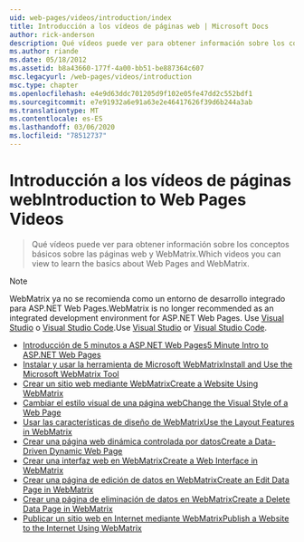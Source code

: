 ```yaml
---
uid: web-pages/videos/introduction/index
title: Introducción a los vídeos de páginas web | Microsoft Docs
author: rick-anderson
description: Qué vídeos puede ver para obtener información sobre los conceptos básicos sobre las páginas web y WebMatrix.
ms.author: riande
ms.date: 05/18/2012
ms.assetid: b8a43660-177f-4a00-bb51-be887364c607
msc.legacyurl: /web-pages/videos/introduction
msc.type: chapter
ms.openlocfilehash: e4e9d63ddc701205d9f102e05fe47dd2c552bdf1
ms.sourcegitcommit: e7e91932a6e91a63e2e46417626f39d6b244a3ab
ms.translationtype: MT
ms.contentlocale: es-ES
ms.lasthandoff: 03/06/2020
ms.locfileid: "78512737"
---
```

# <a name="introduction-to-web-pages-videos"></a><span data-ttu-id="d0d18-103">Introducción a los vídeos de páginas web</span><span class="sxs-lookup"><span data-stu-id="d0d18-103">Introduction to Web Pages Videos</span></span>

> <span data-ttu-id="d0d18-104">Qué vídeos puede ver para obtener información sobre los conceptos básicos sobre las páginas web y WebMatrix.</span><span class="sxs-lookup"><span data-stu-id="d0d18-104">Which videos you can view to learn the basics about Web Pages and WebMatrix.</span></span>

> [!NOTE] 
> <span data-ttu-id="d0d18-105">WebMatrix ya no se recomienda como un entorno de desarrollo integrado para ASP.NET Web Pages.</span><span class="sxs-lookup"><span data-stu-id="d0d18-105">WebMatrix is no longer recommended as an integrated development environment for ASP.NET Web Pages.</span></span> <span data-ttu-id="d0d18-106">Use [Visual Studio](xref:aspnet/web-pages/overview/getting-started/program-asp-net-web-pages-in-visual-studio) o [Visual Studio Code](https://code.visualstudio.com/).</span><span class="sxs-lookup"><span data-stu-id="d0d18-106">Use [Visual Studio](xref:aspnet/web-pages/overview/getting-started/program-asp-net-web-pages-in-visual-studio) or [Visual Studio Code](https://code.visualstudio.com/).</span></span>

- [<span data-ttu-id="d0d18-107">Introducción de 5 minutos a ASP.NET Web Pages</span><span class="sxs-lookup"><span data-stu-id="d0d18-107">5 Minute Intro to ASP.NET Web Pages</span></span>](5-minute-introduction-to-aspnet-web-pages.md)
- [<span data-ttu-id="d0d18-108">Instalar y usar la herramienta de Microsoft WebMatrix</span><span class="sxs-lookup"><span data-stu-id="d0d18-108">Install and Use the Microsoft WebMatrix Tool</span></span>](install-and-use-the-microsoft-webmatrix-tool.md)
- [<span data-ttu-id="d0d18-109">Crear un sitio web mediante WebMatrix</span><span class="sxs-lookup"><span data-stu-id="d0d18-109">Create a Website Using WebMatrix</span></span>](create-a-website-using-webmatrix.md)
- [<span data-ttu-id="d0d18-110">Cambiar el estilo visual de una página web</span><span class="sxs-lookup"><span data-stu-id="d0d18-110">Change the Visual Style of a Web Page</span></span>](change-the-visual-style-of-a-web-page.md)
- [<span data-ttu-id="d0d18-111">Usar las características de diseño de WebMatrix</span><span class="sxs-lookup"><span data-stu-id="d0d18-111">Use the Layout Features in WebMatrix</span></span>](use-the-layout-features-in-webmatrix.md)
- [<span data-ttu-id="d0d18-112">Crear una página web dinámica controlada por datos</span><span class="sxs-lookup"><span data-stu-id="d0d18-112">Create a Data-Driven Dynamic Web Page</span></span>](create-a-data-driven-dynamic-web-page.md)
- [<span data-ttu-id="d0d18-113">Crear una interfaz web en WebMatrix</span><span class="sxs-lookup"><span data-stu-id="d0d18-113">Create a Web Interface in WebMatrix</span></span>](create-a-web-interface-in-webmatrix.md)
- [<span data-ttu-id="d0d18-114">Crear una página de edición de datos en WebMatrix</span><span class="sxs-lookup"><span data-stu-id="d0d18-114">Create an Edit Data Page in WebMatrix</span></span>](create-an-edit-data-page-in-webmatrix.md)
- [<span data-ttu-id="d0d18-115">Crear una página de eliminación de datos en WebMatrix</span><span class="sxs-lookup"><span data-stu-id="d0d18-115">Create a Delete Data Page in WebMatrix</span></span>](create-a-delete-data-page-in-webmatrix.md)
- [<span data-ttu-id="d0d18-116">Publicar un sitio web en Internet mediante WebMatrix</span><span class="sxs-lookup"><span data-stu-id="d0d18-116">Publish a Website to the Internet Using WebMatrix</span></span>](publish-a-website-to-the-internet-using-webmatrix.md)
